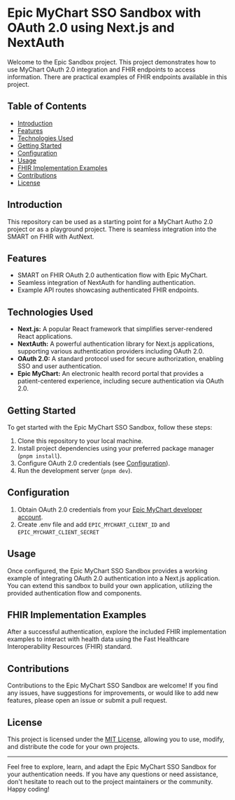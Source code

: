 # Epic MyChart SSO Sandbox with OAuth 2.0 using Next.js and NextAuth

Welcome to the Epic Sandbox project. This project demonstrates how to use MyChart OAuth 2.0 integration and FHIR endpoints to access information. There are practical examples of FHIR endpoints available in this project.

## Table of Contents

- [Introduction](#introduction)
- [Features](#features)
- [Technologies Used](#technologies-used)
- [Getting Started](#getting-started)
- [Configuration](#configuration)
- [Usage](#usage)
- [FHIR Implementation Examples](#fhir-implementation-examples)
- [Contributions](#contributions)
- [License](#license)

## Introduction

This repository can be used as a starting point for a MyChart Autho 2.0 project or as a playground project. There is seamless integration into the SMART on FHIR with AutNext.

## Features

- SMART on FHIR OAuth 2.0 authentication flow with Epic MyChart.
- Seamless integration of NextAuth for handling authentication.
- Example API routes showcasing authenticated FHIR endpoints.

## Technologies Used

- **Next.js:** A popular React framework that simplifies server-rendered React applications.
- **NextAuth:** A powerful authentication library for Next.js applications, supporting various authentication providers including OAuth 2.0.
- **OAuth 2.0:** A standard protocol used for secure authorization, enabling SSO and user authentication.
- **Epic MyChart:** An electronic health record portal that provides a patient-centered experience, including secure authentication via OAuth 2.0.

## Getting Started

To get started with the Epic MyChart SSO Sandbox, follow these steps:

1. Clone this repository to your local machine.
2. Install project dependencies using your preferred package manager (`pnpm install`).
3. Configure OAuth 2.0 credentials (see [Configuration](#configuration)).
4. Run the development server (`pnpm dev`).

## Configuration

1. Obtain OAuth 2.0 credentials from your [Epic MyChart developer account](https://fhir.epic.com/Documentation?docId=oauth2).
2. Create .env file and add `EPIC_MYCHART_CLIENT_ID` and `EPIC_MYCHART_CLIENT_SECRET`

## Usage

Once configured, the Epic MyChart SSO Sandbox provides a working example of integrating OAuth 2.0 authentication into a Next.js application. You can extend this sandbox to build your own application, utilizing the provided authentication flow and components.

## FHIR Implementation Examples

After a successful authentication, explore the included FHIR implementation examples to interact with health data using the Fast Healthcare Interoperability Resources (FHIR) standard.

## Contributions

Contributions to the Epic MyChart SSO Sandbox are welcome! If you find any issues, have suggestions for improvements, or would like to add new features, please open an issue or submit a pull request.

## License

This project is licensed under the [MIT License](LICENSE), allowing you to use, modify, and distribute the code for your own projects.

---

Feel free to explore, learn, and adapt the Epic MyChart SSO Sandbox for your authentication needs. If you have any questions or need assistance, don't hesitate to reach out to the project maintainers or the community. Happy coding!
